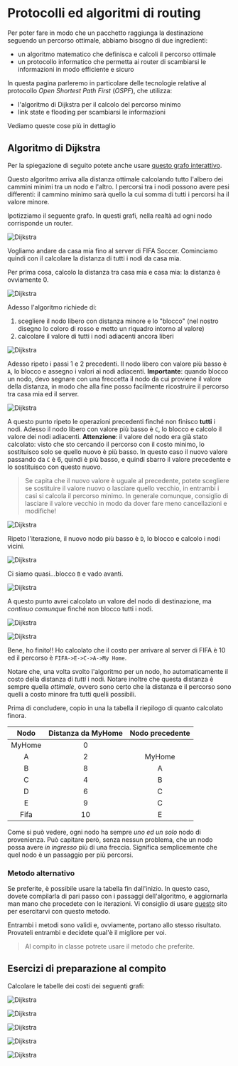 # Protocolli ed algoritmi di routing

Per poter fare in modo che un pacchetto raggiunga la destinazione seguendo un percorso ottimale, abbiamo bisogno di due ingredienti:

- un algoritmo matematico che definisca e calcoli il percorso ottimale
- un protocollo informatico che permetta ai router di scambiarsi le informazioni in modo efficiente e sicuro

In questa pagina parleremo in particolare delle tecnologie relative al protocollo _Open Shortest Path First_ (_OSPF_), che utilizza:
- l'algoritmo di Dijkstra per il calcolo del percorso minimo
- link state e flooding per scambiarsi le informazioni

Vediamo queste cose più in dettaglio

## Algoritmo di Dijkstra

Per la spiegazione di seguito potete anche usare [questo grafo interattivo](http://graphonline.ru/en/?graph=qlBFcODimedbJpRq).

Questo algoritmo arriva alla distanza ottimale calcolando tutto l'albero dei cammini minimi tra un nodo e l'altro. I percorsi tra i nodi possono avere pesi differenti: il cammino minimo sarà quello la cui somma di tutti i percorsi ha il valore minore.

Ipotizziamo il seguente grafo. In questi grafi, nella realtà ad ogni nodo corrisponde un router.

<p class="centered">
<img class="centered w100p" title="Dijkstra" alt="Dijkstra" src="assets/dijkstra-1.png">
</p>

Vogliamo andare da casa mia fino al server di FIFA Soccer. Cominciamo quindi con il calcolare la distanza di tutti i nodi da casa mia. 

Per prima cosa, calcolo la distanza tra casa mia e casa mia: la distanza è ovviamente 0.

<p class="centered">
<img class="centered w100p" title="Dijkstra" alt="Dijkstra" src="assets/dijkstra-2.png">
</p>

Adesso l'algoritmo richiede di:

1. scegliere il nodo libero con distanza minore e lo "blocco" (nel nostro disegno lo coloro di rosso e metto un riquadro intorno al valore)
2. calcolare il valore di tutti i nodi adiacenti ancora liberi

<p class="centered">
<img class="centered w100p" title="Dijkstra" alt="Dijkstra" src="assets/dijkstra-3.png">
</p>

Adesso ripeto i passi 1 e 2 precedenti. Il nodo libero con valore più basso è `A`, lo blocco e assegno i valori ai nodi adiacenti. **Importante**: quando blocco un nodo, devo segnare con una freccetta il nodo da cui proviene il valore della distanza, in modo che alla fine posso facilmente ricostruire il percorso tra casa mia ed il server.

<p class="centered">
<img class="centered w100p" title="Dijkstra" alt="Dijkstra" src="assets/dijkstra-4.png">
</p>

A questo punto ripeto le operazioni precedenti finché non finisco **tutti** i nodi. Adesso il nodo libero con valore più basso è `C`, lo blocco e calcolo il valore dei nodi adiacenti. **Attenzione**: il valore del nodo era già stato calcolato: visto che sto cercando il percorso con il costo minimo, lo sostituisco solo se quello nuovo è più basso. In questo caso il nuovo valore passando da `C` è 6, quindi è più basso, e quindi sbarro il valore precedente e lo sostituisco con questo nuovo.

> Se capita che il nuovo valore è uguale al precedente, potete scegliere se sostituire il valore nuovo o lasciare quello vecchio, in entrambi i casi si calcola il percorso minimo. In generale comunque, consiglio di lasciare il valore vecchio in modo da dover fare meno cancellazioni e modifiche!


<p class="centered">
<img class="centered w100p" title="Dijkstra" alt="Dijkstra" src="assets/dijkstra-5.png">
</p>

Ripeto l'iterazione, il nuovo nodo più basso è `D`, lo blocco e calcolo i nodi vicini.

<p class="centered">
<img class="centered w100p" title="Dijkstra" alt="Dijkstra" src="assets/dijkstra-6.png">
</p>

Ci siamo quasi...blocco `B` e vado avanti.

<p class="centered">
<img class="centered w100p" title="Dijkstra" alt="Dijkstra" src="assets/dijkstra-7.png">
</p>

A questo punto avrei calcolato un valore del nodo di destinazione, ma _continuo comunque_ finché non blocco tutti i nodi.

<p class="centered">
<img class="centered w100p" title="Dijkstra" alt="Dijkstra" src="assets/dijkstra-8.png">
</p>


<p class="centered">
<img class="centered w100p" title="Dijkstra" alt="Dijkstra" src="assets/dijkstra-9.png">
</p>

Bene, ho finito!! Ho calcolato che il costo per arrivare al server di FIFA è 10 ed il percorso è `FIFA->E->C->A->My Home`.

Notare che, una volta svolto l'algoritmo per un nodo, ho automaticamente il costo della distanza di _tutti_ i nodi. Notare inoltre che questa distanza è sempre quella _ottimale_, ovvero sono certo che la distanza e il percorso sono quelli a costo minore fra tutti quelli possibili.

Prima di concludere, copio in una la tabella il riepilogo di quanto calcolato finora.

| Nodo | Distanza da MyHome | Nodo precedente |
|:------:|:------------------:|:---------------:|
| MyHome | 0 |  |
| A | 2 | MyHome |
| B | 8 | A |
| C | 4 | B |
| D | 6 | C |
| E | 9 | C |
| Fifa | 10 | E |

Come si può vedere, ogni nodo ha sempre _uno ed un solo_ nodo di provenienza. Può capitare però, senza nessun problema, che un nodo possa avere _in ingresso_ più di una freccia. Significa semplicemente che quel nodo è un passaggio per più percorsi.

### Metodo alternativo
Se preferite, è possibile usare la tabella fin dall'inizio. In questo caso, dovete compilarla di pari passo con i passaggi dell'algoritmo, e aggiornarla man mano che procedete con le iterazioni. Vi consiglio di usare [questo](https://www.cs.usfca.edu/~galles/visualization/Dijkstra.html) sito per esercitarvi con questo metodo.

Entrambi i metodi sono validi e, ovviamente, portano allo stesso risultato. Provateli entrambi e decidete qual'è il migliore per voi.

> Al compito in classe potrete usare il metodo che preferite.

<!-- da aggiungere: cenni al Link State Protocol di OSPF -->

## Esercizi di preparazione al compito

Calcolare le tabelle dei costi dei seguenti grafi:

<p class="centered img-container">
<img class="centered w100p" title="Dijkstra" alt="Dijkstra" src="assets/d02.png">
</p>

<p class="centered img-container">
<img class="centered w100p" title="Dijkstra" alt="Dijkstra" src="assets/d03.png">
</p>

<p class="centered img-container">
<img class="centered w100p" title="Dijkstra" alt="Dijkstra" src="assets/d04.png">
</p>

<p class="centered img-container">
<img class="centered w100p" title="Dijkstra" alt="Dijkstra" src="assets/d05.png">
</p>

<p class="centered img-container">
<img class="centered w100p" title="Dijkstra" alt="Dijkstra" src="assets/d06.png">
</p>


